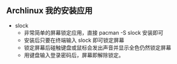 ## Archlinux 我的安装应用

+   slock
    -   非常简单的屏幕锁定应用，直接 pacman -S slock 安装即可
    -   安装后只要在终端输入 slock 即可锁定屏幕
    -   锁定屏幕后碰触键盘或鼠标会发出声音并显示全色仍然锁定屏幕
    -   用键盘输入登录密码后，屏幕即解除锁定。

